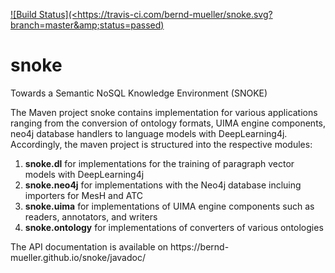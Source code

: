 [![Build Status](<https://travis-ci.com/bernd-mueller/snoke.svg?branch=master&amp;status=passed)](https://travis-ci.org/bernd-mueller/snoke)

# snoke
Towards a Semantic NoSQL Knowledge Environment (SNOKE)

The Maven project snoke contains implementation for various applications ranging from the conversion of ontology formats, UIMA engine components, neo4j database handlers to language models with DeepLearning4j. Accordingly, the maven project is structured into the respective modules:
<ol>
<li><strong>snoke.dl</strong> for implementations for the training of paragraph vector models with DeepLearning4j</li>
<li><strong>snoke.neo4j</strong> for implementations with the Neo4j database incluing importers for MesH and ATC</li>
<li><strong>snoke.uima</strong> for implementations of UIMA engine components such as readers, annotators, and writers</li>
<li><strong>snoke.ontology</strong> for implementations of converters of various ontologies</li>
</ol>
The API documentation is available on https://bernd-mueller.github.io/snoke/javadoc/
